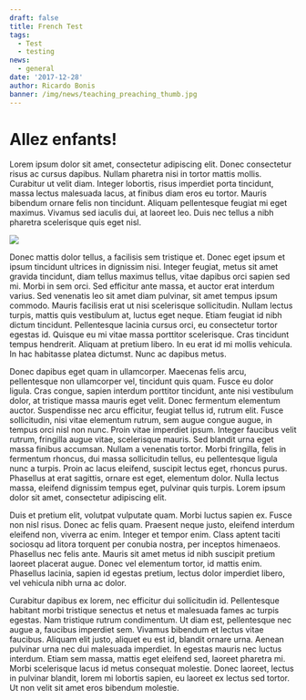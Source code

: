 ```yaml
---
draft: false
title: French Test
tags:
  - Test
  - testing
news:
  - general
date: '2017-12-28'
author: Ricardo Bonis
banner: /img/news/teaching_preaching_thumb.jpg
---
```

# Allez enfants!

Lorem ipsum dolor sit amet, consectetur adipiscing elit. Donec consectetur risus ac cursus dapibus. Nullam pharetra nisi in tortor mattis mollis. Curabitur ut velit diam. Integer lobortis, risus imperdiet porta tincidunt, massa lectus malesuada lacus, at finibus diam eros eu tortor. Mauris bibendum ornare felis non tincidunt. Aliquam pellentesque feugiat mi eget maximus. Vivamus sed iaculis dui, at laoreet leo. Duis nec tellus a nibh pharetra scelerisque quis eget nisl.

![](/img/news/s11_internally_2.jpg)

Donec mattis dolor tellus, a facilisis sem tristique et. Donec eget ipsum et ipsum tincidunt ultrices in dignissim nisi. Integer feugiat, metus sit amet gravida tincidunt, diam tellus maximus tellus, vitae dapibus orci sapien sed mi. Morbi in sem orci. Sed efficitur ante massa, et auctor erat interdum varius. Sed venenatis leo sit amet diam pulvinar, sit amet tempus ipsum commodo. Mauris facilisis erat ut nisi scelerisque sollicitudin. Nullam lectus turpis, mattis quis vestibulum at, luctus eget neque. Etiam feugiat id nibh dictum tincidunt. Pellentesque lacinia cursus orci, eu consectetur tortor egestas id. Quisque eu mi vitae massa porttitor scelerisque. Cras tincidunt tempus hendrerit. Aliquam at pretium libero. In eu erat id mi mollis vehicula. In hac habitasse platea dictumst. Nunc ac dapibus metus.



Donec dapibus eget quam in ullamcorper. Maecenas felis arcu, pellentesque non ullamcorper vel, tincidunt quis quam. Fusce eu dolor ligula. Cras congue, sapien interdum porttitor tincidunt, ante nisi vestibulum dolor, at tristique massa mauris eget velit. Donec fermentum elementum auctor. Suspendisse nec arcu efficitur, feugiat tellus id, rutrum elit. Fusce sollicitudin, nisi vitae elementum rutrum, sem augue congue augue, in tempus orci nisl non nunc. Proin vitae imperdiet ipsum. Integer faucibus velit rutrum, fringilla augue vitae, scelerisque mauris. Sed blandit urna eget massa finibus accumsan. Nullam a venenatis tortor. Morbi fringilla, felis in fermentum rhoncus, dui massa sollicitudin tellus, eu pellentesque ligula nunc a turpis. Proin ac lacus eleifend, suscipit lectus eget, rhoncus purus. Phasellus at erat sagittis, ornare est eget, elementum dolor. Nulla lectus massa, eleifend dignissim tempus eget, pulvinar quis turpis. Lorem ipsum dolor sit amet, consectetur adipiscing elit.



Duis et pretium elit, volutpat vulputate quam. Morbi luctus sapien ex. Fusce non nisl risus. Donec ac felis quam. Praesent neque justo, eleifend interdum eleifend non, viverra ac enim. Integer et tempor enim. Class aptent taciti sociosqu ad litora torquent per conubia nostra, per inceptos himenaeos. Phasellus nec felis ante. Mauris sit amet metus id nibh suscipit pretium laoreet placerat augue. Donec vel elementum tortor, id mattis enim. Phasellus lacinia, sapien id egestas pretium, lectus dolor imperdiet libero, vel vehicula nibh urna ac dolor.



Curabitur dapibus ex lorem, nec efficitur dui sollicitudin id. Pellentesque habitant morbi tristique senectus et netus et malesuada fames ac turpis egestas. Nam tristique rutrum condimentum. Ut diam est, pellentesque nec augue a, faucibus imperdiet sem. Vivamus bibendum et lectus vitae faucibus. Aliquam elit justo, aliquet eu est id, blandit ornare urna. Aenean pulvinar urna nec dui malesuada imperdiet. In egestas mauris nec luctus interdum. Etiam sem massa, mattis eget eleifend sed, laoreet pharetra mi. Morbi scelerisque lacus id metus consequat molestie. Donec laoreet, lectus in pulvinar blandit, lorem mi lobortis sapien, eu laoreet ex lectus sed tortor. Ut non velit sit amet eros bibendum molestie.
